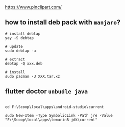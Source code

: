 https://www.pinclipart.com/

## how to install deb pack with `manjaro`?

```shell
# install debtap
yay -S debtap

# update
sudo debtap -u

# extract
debtap -Q xxx.deb

# install
sudo pacman -U XXX.tar.xz
```

## flutter doctor `unbudle java`

```

cd F:\Scoop\local\apps\android-studio\current

sudo New-Item -Type SymbolicLink -Path jre -Value "F:\Scoop\local\apps\temurin8-jdk\current"
```

